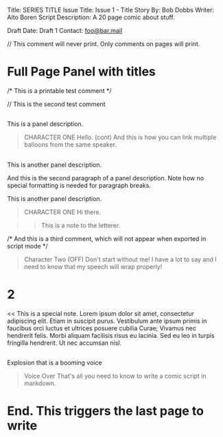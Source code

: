 Title: SERIES TITLE
Issue Title: Issue 1 - Title
Story By: Bob Dobbs
Writer: Alto Boren
Script Description: A 20 page comic about stuff.

Draft Date: Draft 1
Contact: foo@bar.mail

// This comment will never print. Only comments on pages will print.

# Full Page Panel with titles
/*
This is a printable test comment
*/

// This is the second test comment

##

This is a panel description.

> CHARACTER ONE
Hello.
(cont)
And this is how you can link multiple balloons from the same speaker.


##

This is another panel description.

And this is the second paragraph of a panel description. Note how no special formatting is needed for paragraph breaks.

This is another panel description.

> CHARACTER ONE
Hi there.

>> This is a note to the letterer.

/* And this is a third comment, which will not appear when exported in script mode */

> Character Two (OFF)
Don't start without me! I have a lot to say and I need to know that my speech will wrap properly!

# 2
<< This is a special note. Lorem ipsum dolor sit amet, consectetur adipiscing elit. Etiam in suscipit purus. Vestibulum ante ipsum primis in faucibus orci luctus et ultrices posuere cubilia Curae; Vivamus nec hendrerit felis. Morbi aliquam facilisis risus eu lacinia. Sed eu leo in turpis fringilla hendrerit. Ut nec accumsan nisl.

##
Explosion that is a booming voice

> Voice Over
That's all you need to know to write a comic script in markdown.


# End. This triggers the last page to write
